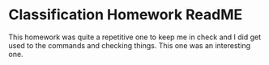 # Classification Homework ReadME
This homework was quite a repetitive one to keep me in check and I did get used to the commands and checking things. This one was an interesting one. 
